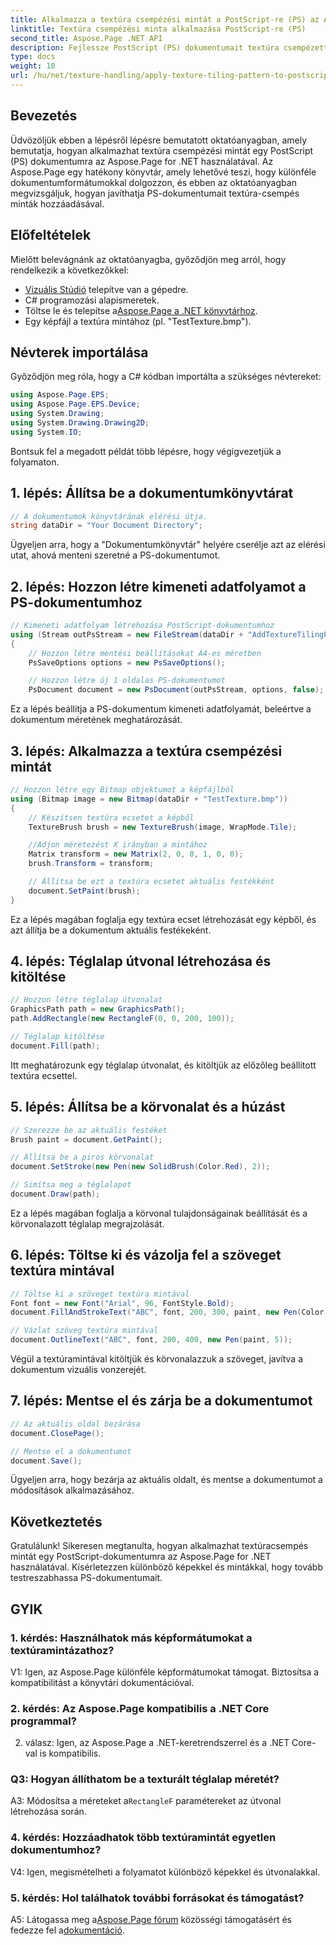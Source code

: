 ```yaml
---
title: Alkalmazza a textúra csempézési mintát a PostScript-re (PS) az Aspose.Page segítségével
linktitle: Textúra csempézési minta alkalmazása PostScript-re (PS)
second_title: Aspose.Page .NET API
description: Fejlessze PostScript (PS) dokumentumait textúra csempézett mintákkal az Aspose.Page for .NET segítségével. Kövesse lépésről lépésre útmutatónkat a kreatív érintéshez.
type: docs
weight: 10
url: /hu/net/texture-handling/apply-texture-tiling-pattern-to-postscript-ps/
---
```

## Bevezetés

Üdvözöljük ebben a lépésről lépésre bemutatott oktatóanyagban, amely bemutatja, hogyan alkalmazhat textúra csempézési mintát egy PostScript (PS) dokumentumra az Aspose.Page for .NET használatával. Az Aspose.Page egy hatékony könyvtár, amely lehetővé teszi, hogy különféle dokumentumformátumokkal dolgozzon, és ebben az oktatóanyagban megvizsgáljuk, hogyan javíthatja PS-dokumentumait textúra-csempés minták hozzáadásával.

## Előfeltételek

Mielőtt belevágnánk az oktatóanyagba, győződjön meg arról, hogy rendelkezik a következőkkel:

- [Vizuális Stúdió](https://visualstudio.microsoft.com/) telepítve van a gépedre.
- C# programozási alapismeretek.
-  Töltse le és telepítse a[Aspose.Page a .NET könyvtárhoz](https://releases.aspose.com/page/net/).
- Egy képfájl a textúra mintához (pl. "TestTexture.bmp").

## Névterek importálása

Győződjön meg róla, hogy a C# kódban importálta a szükséges névtereket:

```csharp
using Aspose.Page.EPS;
using Aspose.Page.EPS.Device;
using System.Drawing;
using System.Drawing.Drawing2D;
using System.IO;
```

Bontsuk fel a megadott példát több lépésre, hogy végigvezetjük a folyamaton.

## 1. lépés: Állítsa be a dokumentumkönyvtárat

```csharp
// A dokumentumok könyvtárának elérési útja.
string dataDir = "Your Document Directory";
```

Ügyeljen arra, hogy a "Dokumentumkönyvtár" helyére cserélje azt az elérési utat, ahová menteni szeretné a PS-dokumentumot.

## 2. lépés: Hozzon létre kimeneti adatfolyamot a PS-dokumentumhoz

```csharp
// Kimeneti adatfolyam létrehozása PostScript-dokumentumhoz
using (Stream outPsStream = new FileStream(dataDir + "AddTextureTilingPattern_outPS.ps", FileMode.Create))
{
    // Hozzon létre mentési beállításokat A4-es méretben
    PsSaveOptions options = new PsSaveOptions();

    // Hozzon létre új 1 oldalas PS-dokumentumot
    PsDocument document = new PsDocument(outPsStream, options, false);
```

Ez a lépés beállítja a PS-dokumentum kimeneti adatfolyamát, beleértve a dokumentum méretének meghatározását.

## 3. lépés: Alkalmazza a textúra csempézési mintát

```csharp
// Hozzon létre egy Bitmap objektumot a képfájlból
using (Bitmap image = new Bitmap(dataDir + "TestTexture.bmp"))
{
    // Készítsen textúra ecsetet a képből
    TextureBrush brush = new TextureBrush(image, WrapMode.Tile);

    //Adjon méretezést X irányban a mintához
    Matrix transform = new Matrix(2, 0, 0, 1, 0, 0);
    brush.Transform = transform;

    // Állítsa be ezt a textúra ecsetet aktuális festékként
    document.SetPaint(brush);
}
```

Ez a lépés magában foglalja egy textúra ecset létrehozását egy képből, és azt állítja be a dokumentum aktuális festékeként.

## 4. lépés: Téglalap útvonal létrehozása és kitöltése

```csharp
// Hozzon létre téglalap útvonalat
GraphicsPath path = new GraphicsPath();
path.AddRectangle(new RectangleF(0, 0, 200, 100));

// Téglalap kitöltése
document.Fill(path);
```

Itt meghatározunk egy téglalap útvonalat, és kitöltjük az előzőleg beállított textúra ecsettel.

## 5. lépés: Állítsa be a körvonalat és a húzást

```csharp
// Szerezze be az aktuális festéket
Brush paint = document.GetPaint();

// Állítsa be a piros körvonalat
document.SetStroke(new Pen(new SolidBrush(Color.Red), 2));

// Simítsa meg a téglalapot
document.Draw(path);
```

Ez a lépés magában foglalja a körvonal tulajdonságainak beállítását és a körvonalazott téglalap megrajzolását.

## 6. lépés: Töltse ki és vázolja fel a szöveget textúra mintával

```csharp
// Töltse ki a szöveget textúra mintával
Font font = new Font("Arial", 96, FontStyle.Bold);
document.FillAndStrokeText("ABC", font, 200, 300, paint, new Pen(Color.Black, 2));

// Vázlat szöveg textúra mintával
document.OutlineText("ABC", font, 200, 400, new Pen(paint, 5));
```

Végül a textúramintával kitöltjük és körvonalazzuk a szöveget, javítva a dokumentum vizuális vonzerejét.

## 7. lépés: Mentse el és zárja be a dokumentumot

```csharp
// Az aktuális oldal bezárása
document.ClosePage();

// Mentse el a dokumentumot
document.Save();
```

Ügyeljen arra, hogy bezárja az aktuális oldalt, és mentse a dokumentumot a módosítások alkalmazásához.

## Következtetés

Gratulálunk! Sikeresen megtanulta, hogyan alkalmazhat textúracsempés mintát egy PostScript-dokumentumra az Aspose.Page for .NET használatával. Kísérletezzen különböző képekkel és mintákkal, hogy tovább testreszabhassa PS-dokumentumait.

## GYIK

### 1. kérdés: Használhatok más képformátumokat a textúramintázathoz?

V1: Igen, az Aspose.Page különféle képformátumokat támogat. Biztosítsa a kompatibilitást a könyvtári dokumentációval.

### 2. kérdés: Az Aspose.Page kompatibilis a .NET Core programmal?

2. válasz: Igen, az Aspose.Page a .NET-keretrendszerrel és a .NET Core-val is kompatibilis.

### Q3: Hogyan állíthatom be a texturált téglalap méretét?

 A3: Módosítsa a méreteket a`RectangleF` paramétereket az útvonal létrehozása során.

### 4. kérdés: Hozzáadhatok több textúramintát egyetlen dokumentumhoz?

V4: Igen, megismételheti a folyamatot különböző képekkel és útvonalakkal.

### 5. kérdés: Hol találhatok további forrásokat és támogatást?

 A5: Látogassa meg a[Aspose.Page fórum](https://forum.aspose.com/c/page/39) közösségi támogatásért és fedezze fel a[dokumentáció](https://reference.aspose.com/page/net/).
